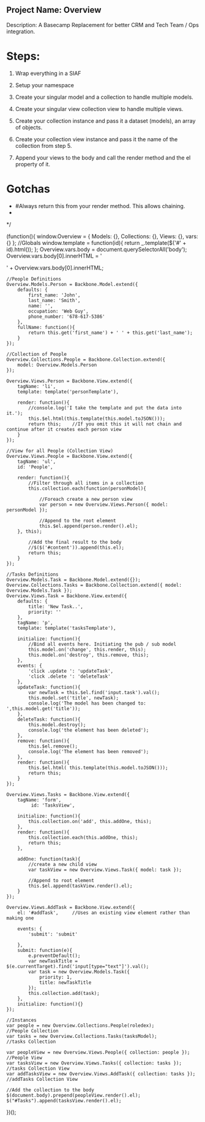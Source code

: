 Project Name: Overview
---------------------------------------------------------------------------------------------------------------------
Description: A Basecamp Replacement for better CRM and Tech Team / Ops integration.

Steps:
====================================================================================================================

1) Wrap everything in a SIAF
2) Setup your namespace
3) Create your singular model and a collection to handle multiple models.
4) Create your singular view collection view to handle multiple views.
 
5) Create your collection instance and pass it a dataset (models), an array of objects.
6) Create your collection view instance and pass it the name of the collection from step 5.
7) Append your views to the body and call the render method and the el property of it.
 
Gotchas
====================================================================================================================
* #Always return this from your render method. This allows chaining.
*
*/


(function(){
	window.Overview = {
		Models: {},
		Collections: {},
		Views: {},
		vars: {}
	};
	//Globals
	window.template = function(id){
		return _.template($('#' + id).html());
	};
	Overview.vars.body = document.querySelectorAll('body');
	Overview.vars.body[0].innerHTML = '<div id="content"></div>' + Overview.vars.body[0].innerHTML;
	

	//People Definitions
	Overview.Models.Person = Backbone.Model.extend({
		defaults: {
			first_name: 'John',
			last_name: 'Smith',
			name: '',
			occupation: 'Web Guy',
			phone_number: '678-617-5386'
		},
		fullName: function(){
			return this.get('first_name') + ' ' + this.get('last_name');
		}
	}); 

	//Collection of People
	Overview.Collections.People = Backbone.Collection.extend({
		model: Overview.Models.Person
	});

	Overview.Views.Person = Backbone.View.extend({
		tagName: 'li',
		template: template('personTemplate'),

		render: function(){
			//console.log('I take the template and put the data into it.');
			this.$el.html(this.template(this.model.toJSON()));
			return this;	//If you omit this it will not chain and continue after it creates each person view
		}	
	}); 

	//View for all People (Collection View)
	Overview.Views.People = Backbone.View.extend({
		tagName: 'ul',
		id: 'People',

		render: function(){
			//Filter through all items in a collection
			this.collection.each(function(personModel){
			
				//Foreach create a new person view 	
				var person = new Overview.Views.Person({ model: personModel });

				//Append to the root element
				this.$el.append(person.render().el);
		}, this);

			//Add the final result to the body
			//$($('#content')).append(this.el);
			return this;
		}
	});

	//Tasks Definitions
	Overview.Models.Task = Backbone.Model.extend({});
	Overview.Collections.Tasks = Backbone.Collection.extend({ model: Overview.Models.Task });
	Overview.Views.Task = Backbone.View.extend({
		defaults: {
			title: 'New Task..',
			priority: ''
		},
		tagName: 'p',
		template: template('tasksTemplate'),

		initialize: function(){
			//Bind all events here. Initiating the pub / sub model
			this.model.on('change', this.render, this);
			this.model.on('destroy', this.remove, this);
		},
		events: {
			'click .update ': 'updateTask',
			'click .delete ': 'deleteTask'
		},
		updateTask: function(){
			var newTask = this.$el.find('input.task').val();
			this.model.set('title', newTask);
			console.log('The model has been changed to: ',this.model.get('title'));
		},
		deleteTask: function(){
			this.model.destroy();
			console.log('the element has been deleted');
		},
		remove: function(){
			this.$el.remove();
			console.log('The element has been removed');
		},
		render: function(){
			this.$el.html( this.template(this.model.toJSON()));
			return this;
		}
	});

	Overview.Views.Tasks = Backbone.View.extend({
		tagName: 'form',
			 id: 'TasksView',

		initialize: function(){
			this.collection.on('add', this.addOne, this);
		},
		render: function(){
			this.collection.each(this.addOne, this);
			return this;
		},

		addOne: function(task){	
			//create a new child view
			var taskView = new Overview.Views.Task({ model: task });

			//Append to root element
			this.$el.append(taskView.render().el);
		}
	});

	Overview.Views.AddTask = Backbone.View.extend({
		el: '#addTask',		//Uses an existing view element rather than making one

		events: {
			'submit': 'submit'

		},
		submit: function(e){
			e.preventDefault();
			var newTaskTitle = $(e.currentTarget).find('input[type="text"]').val();
			var task = new Overview.Models.Task({ 
				priority: 1,
				title: newTaskTitle
			});
			this.collection.add(task);
		},
		initialize: function(){}
	});
		
	//Instances
	var people = new Overview.Collections.People(roledex);								//People Collection
	var tasks = new Overview.Collections.Tasks(tasksModel);								//tasks Collection
	
	var	peopleView = new Overview.Views.People({ collection: people });					//People View
	var tasksView = new Overview.Views.Tasks({ collection: tasks });					//tasks Collection View
	var addTasksView = new Overview.Views.AddTask({ collection: tasks });				//addTasks Collection View

	//Add the collection to the body	
	$(document.body).prepend(peopleView.render().el);
	$("#Tasks").append(tasksView.render().el);

})();